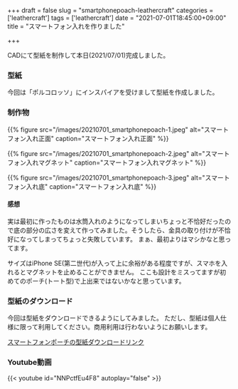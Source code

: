 +++
draft = false
slug = "smartphonepoach-leathercraft"
categories = ['leathercraft']
tags = ['leathercraft']
date = "2021-07-01T18:45:00+09:00"
title = "スマートフォン入れを作りました"

+++

CADにて型紙を制作して本日(2021/07/01)完成しました。

### 型紙

今回は「ポルコロッソ」にインスパイアを受けまして型紙を作成しました。

<!--more-->

### 制作物

{{% figure src="/images/20210701_smartphonepoach-1.jpeg" alt="スマートフォン入れ正面" caption="スマートフォン入れ正面" %}}

{{% figure src="/images/20210701_smartphonepoach-2.jpeg" alt="スマートフォン入れマグネット" caption="スマートフォン入れマグネット" %}}

{{% figure src="/images/20210701_smartphonepoach-3.jpeg" alt="スマートフォン入れ底" caption="スマートフォン入れ底" %}}

#### 感想

実は最初に作ったものは水筒入れのようになってしまいちょっと不恰好だったので底の部分の広さを変えて作ってみました。そうしたら、金具の取り付けが不恰好になってしまってちょっと失敗しています。
まぁ、最初よりはマシかなと思ってます。

サイズはiPhone SE(第二世代)が入って上に余裕がある程度ですが、スマホを入れるとマグネットを止めることができません。
ここも設計をミスってますが初めてのポーチ(トート型)で上出来ではないかなと思っています。

### 型紙のダウンロード

今回は型紙をダウンロードできるようにしてみました。
ただし、型紙は個人仕様に限って利用してください。商用利用は行わないようにお願いします。

[スマートフォンポーチの型紙ダウンロードリンク](https://drive.google.com/file/d/18s-SQotRKMd1eUXYwM1YWELzRb6Yhd_V/view?usp=sharing)

### Youtube動画

{{< youtube id="NNPctfEu4F8" autoplay="false" >}}
